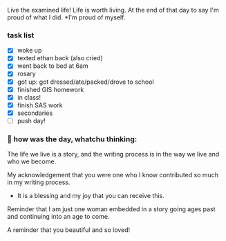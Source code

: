 
Live the examined life! Life is worth living. 
At the end of that day to say I'm proud of what I did. *I'm proud of myself.

### task list
- [x] woke up
- [x] texted ethan back (also cried)
- [x] went back to bed at 6am
- [x] rosary
- [x] got up: got dressed/ate/packed/drove to school
- [x] finished GIS homework
- [x] in class!
- [x] finish SAS work
- [x] secondaries
- [ ] push day!
### 📝 how was the day, whatchu thinking:

The life we live is a story, and the writing process is in the way we live and who we become. 

My acknowledgement that you were one who I know contributed so much in my writing process.
- It is a blessing and my joy that you can receive this.

Reminder that I am just one woman embedded in a story going ages past and continuing into an age to come. 

A reminder that you beautiful and so loved! 
